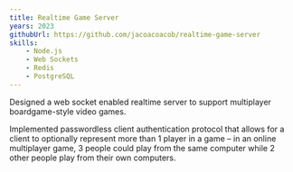 ```yaml
---
title: Realtime Game Server
years: 2023
githubUrl: https://github.com/jacoacoacob/realtime-game-server
skills:
    - Node.js
    - Web Sockets
    - Redis
    - PostgreSQL
---
```

Designed a web socket enabled realtime server to support multiplayer boardgame-style video games.

Implemented passwordless client authentication protocol that allows for a client to optionally represent more than 1 player in a game – in an online multiplayer game, 3 people could play from the same computer while 2 other people play from their own computers.